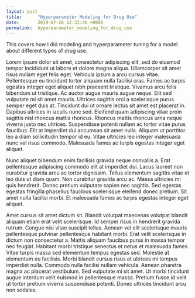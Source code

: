 ```yaml
---
layout: post
title:      "Hyperparameter Modeling for Drug Use"
date:       2019-07-26 12:33:46 +0000
permalink:  hyperparameter_modeling_for_drug_use
---
```



This covers how I did modeling and hyperparameter tuning for a model about different types of drug use. 

Lorem ipsum dolor sit amet, consectetur adipiscing elit, sed do eiusmod tempor incididunt ut labore et dolore magna aliqua. Ullamcorper sit amet risus nullam eget felis eget. Vehicula ipsum a arcu cursus vitae. Pellentesque eu tincidunt tortor aliquam nulla facilisi cras. Fames ac turpis egestas integer eget aliquet nibh praesent tristique. Vivamus arcu felis bibendum ut tristique. Ac auctor augue mauris augue neque. Elit sed vulputate mi sit amet mauris. Ultrices sagittis orci a scelerisque purus semper eget duis at. Tincidunt dui ut ornare lectus sit amet est placerat in. Dapibus ultrices in iaculis nunc sed. Eleifend quam adipiscing vitae proin sagittis nisl rhoncus mattis rhoncus. Rhoncus mattis rhoncus urna neque viverra justo nec ultrices. Suspendisse potenti nullam ac tortor vitae purus faucibus. Elit at imperdiet dui accumsan sit amet nulla. Aliquam ut porttitor leo a diam sollicitudin tempor id eu. Vitae ultricies leo integer malesuada nunc vel risus commodo. Malesuada fames ac turpis egestas integer eget aliquet.

Nunc aliquet bibendum enim facilisis gravida neque convallis a. Erat pellentesque adipiscing commodo elit at imperdiet dui. Lacus laoreet non curabitur gravida arcu ac tortor dignissim. Tellus elementum sagittis vitae et leo duis ut diam quam. Non curabitur gravida arcu ac. Massa ultricies mi quis hendrerit. Donec pretium vulputate sapien nec sagittis. Sed egestas egestas fringilla phasellus faucibus scelerisque eleifend donec pretium. Sit amet nulla facilisi morbi. Et malesuada fames ac turpis egestas integer eget aliquet.

Amet cursus sit amet dictum sit. Blandit volutpat maecenas volutpat blandit aliquam etiam erat velit scelerisque. Id semper risus in hendrerit gravida rutrum. Congue nisi vitae suscipit tellus. Aenean vel elit scelerisque mauris pellentesque pulvinar pellentesque habitant morbi. Erat velit scelerisque in dictum non consectetur a. Mattis aliquam faucibus purus in massa tempor nec feugiat. Habitant morbi tristique senectus et netus et malesuada fames. Vitae turpis massa sed elementum tempus egestas sed. Molestie at elementum eu facilisis. Morbi blandit cursus risus at ultrices mi tempus imperdiet nulla. Commodo nulla facilisi nullam vehicula. Aenean pharetra magna ac placerat vestibulum. Sed vulputate mi sit amet. Ut morbi tincidunt augue interdum velit euismod in pellentesque massa. Pretium fusce id velit ut tortor pretium viverra suspendisse potenti. Donec ultrices tincidunt arcu non sodales.
